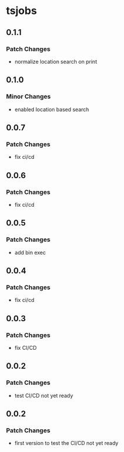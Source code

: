 # tsjobs

## 0.1.1

### Patch Changes

- normalize location search on print

## 0.1.0

### Minor Changes

- enabled location based search

## 0.0.7

### Patch Changes

- fix ci/cd

## 0.0.6

### Patch Changes

- fix ci/cd

## 0.0.5

### Patch Changes

- add bin exec

## 0.0.4

### Patch Changes

- fix ci/cd

## 0.0.3

### Patch Changes

- fix CI/CD

## 0.0.2

### Patch Changes

- test CI/CD not yet ready

## 0.0.2

### Patch Changes

- first version to test the CI/CD not yet ready
